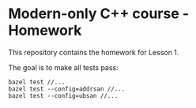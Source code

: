# Modern-only C++ course - Homework

This repository contains the homework for Lesson 1.

The goal is to make all tests pass:

```
bazel test //...
bazel test --config=addrsan //...
bazel test --config=ubsan //...
```